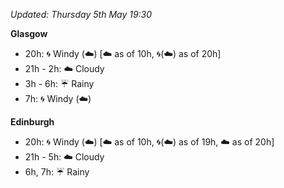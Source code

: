 *Updated: Thursday 5th May 19:30*

**Glasgow**

* 20h: :cyclone: Windy (:cloud:) [:cloud: as of 10h, :cyclone:(:cloud:) as of 20h]
* 21h - 2h: :cloud: Cloudy
* 3h - 6h: :umbrella: Rainy
* 7h: :cyclone: Windy (:cloud:)

**Edinburgh**

* 20h: :cyclone: Windy (:cloud:) [:cloud: as of 10h, :cyclone:(:cloud:) as of 19h, :cloud: as of 20h]
* 21h - 5h: :cloud: Cloudy
* 6h, 7h: :umbrella: Rainy
